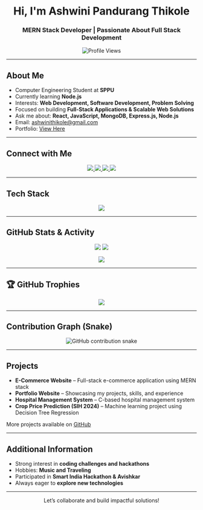 <h1 align="center">Hi, I'm Ashwini Pandurang Thikole</h1>
<h3 align="center">MERN Stack Developer | Passionate About Full Stack Development</h3>

<p align="center">
  <img src="https://komarev.com/ghpvc/?username=ashuthikole2004&label=Profile%20Views&color=0e75b6&style=flat" alt="Profile Views" />
</p>

---

## About Me  
- Computer Engineering Student at **SPPU**  
- Currently learning **Node.js**  
- Interests: **Web Development, Software Development, Problem Solving**  
- Focused on building **Full-Stack Applications & Scalable Web Solutions**  
- Ask me about: **React, JavaScript, MongoDB, Express.js, Node.js**  
- Email: [ashwinithikole@gmail.com](mailto:ashwinithikole@gmail.com)  
- Portfolio: [View Here](https://portfolio-kohl-mu-66.vercel.app/)

---

## Connect with Me  
<p align="center">
  <a href="https://linkedin.com/in/ashwini-thikole" target="_blank">
    <img src="https://img.shields.io/badge/LinkedIn-0077B5?style=for-the-badge&logo=linkedin&logoColor=white" />
  </a>
  <a href="https://github.com/ashuthikole2004" target="_blank">
    <img src="https://img.shields.io/badge/GitHub-181717?style=for-the-badge&logo=github&logoColor=white" />
  </a>
  <a href="https://instagram.com/__ashu_2004__" target="_blank">
    <img src="https://img.shields.io/badge/Instagram-E4405F?style=for-the-badge&logo=instagram&logoColor=white" />
  </a>
  <a href="mailto:ashwinithikole@gmail.com">
    <img src="https://img.shields.io/badge/Gmail-D14836?style=for-the-badge&logo=gmail&logoColor=white" />
  </a>
</p>

---

## Tech Stack  
<p align="center">
  <img src="https://skillicons.dev/icons?i=html,css,bootstrap,js,react,nodejs,express,mongodb,mysql,java,python,c,cpp,git,github,vscode,php,tailwind" />
</p>

---

## GitHub Stats & Activity  
<p align="center">
  <img src="https://github-readme-stats.vercel.app/api?username=ashuthikole2004&show_icons=true&theme=tokyonight" />
  <img src="https://github-readme-streak-stats.herokuapp.com/?user=ashuthikole2004&theme=tokyonight" />
</p>
<p align="center">
  <img src="https://github-readme-stats.vercel.app/api/top-langs/?username=ashuthikole2004&layout=compact&theme=tokyonight" />
</p>

---

## 🏆 GitHub Trophies  
<p align="center"> 
  <img src="https://github-profile-trophy.vercel.app/?username=ashuthikole2004&theme=onedark&no-frame=true&margin-w=15&margin-h=15" />
</p>

---

## Contribution Graph (Snake)
<p align="center">
  <picture>
    <source media="(prefers-color-scheme: dark)" srcset="https://raw.githubusercontent.com/ashuthikole2004/ashuthikole2004/output/github-contribution-grid-snake-dark.svg" />
    <source media="(prefers-color-scheme: light)" srcset="https://raw.githubusercontent.com/ashuthikole2004/ashuthikole2004/output/github-contribution-grid-snake.svg" />
    <img alt="GitHub contribution snake" src="https://raw.githubusercontent.com/ashuthikole2004/ashuthikole2004/output/github-contribution-grid-snake.svg" />
  </picture>
</p>

---

## Projects  
- **E-Commerce Website** – Full-stack e-commerce application using MERN stack  
- **Portfolio Website** – Showcasing my projects, skills, and experience  
- **Hospital Management System** – C-based hospital management system  
- **Crop Price Prediction (SIH 2024)** – Machine learning project using Decision Tree Regression  

More projects available on [GitHub](https://github.com/ashuthikole2004)

---

## Additional Information  
- Strong interest in **coding challenges and hackathons**  
- Hobbies: **Music and Traveling**  
- Participated in **Smart India Hackathon & Avishkar**  
- Always eager to **explore new technologies**  

---

<p align="center">
  Let’s collaborate and build impactful solutions!
</p>
